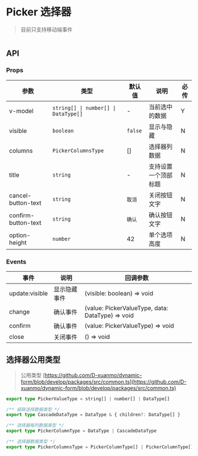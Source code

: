 # Picker 选择器

> 目前只支持移动端事件

```vue playground=MPicker

```

## API

### Props

| 参数                | 类型                                 | 默认值  | 说明                 | 必传 |
| ------------------- | ------------------------------------ | ------- | -------------------- | ---- |
| v-model             | `string[] \| number[] \| DataType[]` | -       | 当前选中的数据       | Y    |
| visible             | `boolean`                            | `false` | 显示与隐藏           | N    |
| columns             | `PickerColumnsType`                  | []      | 选择器列数据         | N    |
| title               | `string`                             | -       | 支持设置一个顶部标题 | N    |
| cancel-button-text  | `string`                             | `取消`  | 关闭按钮文字         | N    |
| confirm-button-text | `string`                             | `确认`  | 确认按钮文字         | N    |
| option-height       | `number`                             | 42      | 单个选项高度         | N    |

### Events

| 事件           | 说明         | 回调参数                                         |
| -------------- | ------------ | ------------------------------------------------ |
| update:visible | 显示隐藏事件 | (visible: boolean) => void                       |
| change         | 确认事件     | (value: PickerValueType, data: DataType) => void |
| confirm        | 确认事件     | (value: PickerValueType) => void                 |
| close          | 关闭事件     | () => void                                       |

## 选择器公用类型

> 公用类型 [https://github.com/D-xuanmo/dynamic-form/blob/develop/packages/src/common.ts](https://github.com/D-xuanmo/dynamic-form/blob/develop/packages/src/common.ts)

```typescript
export type PickerValueType = string[] | number[] | DataType[]

/** 级联选择数据类型 */
export type CascadeDataType = DataType & { children?: DataType[] }

/** 选择器每列数据类型 */
export type PickerColumnType = DataType | CascadeDataType

/** 选择器数据类型 */
export type PickerColumnsType = PickerColumnType[] | PickerColumnType[][]
```
